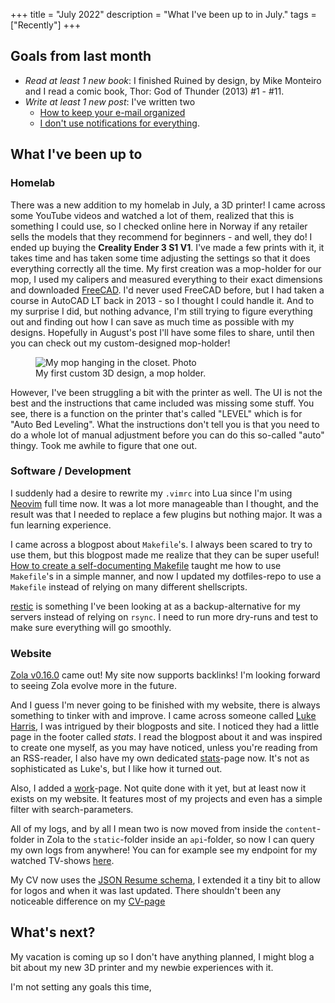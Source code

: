 +++
title = "July 2022"
description = "What I've been up to in July."
tags = ["Recently"]
+++

## Goals from last month

- _Read at least 1 new book_: I finished Ruined by design, by Mike Monteiro and
  I read a comic book, Thor: God of Thunder (2013) #1 - #11.
- _Write at least 1 new post_: I've written two
  - [How to keep your e-mail organized][howtoemail]
  - [I don't use notifications for everything][notifications].

## What I've been up to

### Homelab

There was a new addition to my homelab in July, a 3D printer! I came across some
YouTube videos and watched a lot of them, realized that this is something I
could use, so I checked online here in Norway if any retailer sells the models
that they recommend for beginners - and well, they do! I ended up buying the
**Creality Ender 3 S1 V1**. I've made a few prints with it, it takes time and
has taken some time adjusting the settings so that it does everything correctly
all the time. My first creation was a mop-holder for our mop, I used my calipers
and measured everything to their exact dimensions and downloaded
[FreeCAD][freecad]. I'd never used FreeCAD before, but I had taken a course in
AutoCAD LT back in 2013 - so I thought I could handle it. And to my surprise I
did, but nothing advance, I'm still trying to figure everything out and finding
out how I can save as much time as possible with my designs. Hopefully in
August's post I'll have some files to share, until then you can check out my
custom-designed mop-holder!

<figure>
  <img
    src="/img/blog/2022-08-01-2022-july-recently/mop_overview.webp"
    alt="My mop hanging in the closet. Photo">
  <figcaption>
    My first custom 3D design, a mop holder.
  </figcaption>
</figure>

However, I've been struggling a bit with the printer as well. The UI is not the
best and the instructions that came included was missing some stuff. You see,
there is a function on the printer that's called "LEVEL" which is for "Auto Bed
Leveling". What the instructions don't tell you is that you need to do a whole
lot of manual adjustment before you can do this so-called "auto" thingy. Took me
awhile to figure that one out.

### Software / Development

I suddenly had a desire to rewrite my `.vimrc` into Lua since I'm using
[Neovim][nvim] full time now. It was a lot more manageable than I thought, and
the result was that I needed to replace a few plugins but nothing major. It was
a fun learning experience.

I came across a blogpost about `Makefile`'s. I always been scared to try to use
them, but this blogpost made me realize that they can be super useful! [How to
create a self-documenting Makefile][makefile_blogpost] taught me how to use
`Makefile`'s in a simple manner, and now I updated my dotfiles-repo to use a
`Makefile` instead of relying on many different shellscripts.

[restic][restic] is something I've been looking at as a backup-alternative for
my servers instead of relying on `rsync`. I need to run more dry-runs and test
to make sure everything will go smoothly.

### Website

[Zola v0.16.0][zola-release] came out! My site now supports backlinks! I'm
looking forward to seeing Zola evolve more in the future.

And I guess I'm never going to be finished with my website, there is always
something to tinker with and improve. I came across someone called [Luke
Harris][lukeharris], I was intrigued by their blogposts and site. I noticed they
had a little page in the footer called _stats_. I read the blogpost about it and
was inspired to create one myself, as you may have noticed, unless you're
reading from an RSS-reader, I also have my own dedicated [stats](/stats)-page
now. It's not as sophisticated as Luke's, but I like how it turned out.

Also, I added a [work][work]-page. Not quite done with it yet, but at least now
it exists on my website. It features most of my projects and even has a simple
filter with search-parameters.

All of my logs, and by all I mean two is now moved from inside the
`content`-folder in Zola to the `static`-folder inside an `api`-folder, so now I
can query my own logs from anywhere! You can for example see my endpoint for my
watched TV-shows [here][api-endpoint].

My CV now uses the [JSON Resume schema][jsonresume], I extended it a tiny bit to
allow for logos and when it was last updated. There shouldn't been any
noticeable difference on my [CV-page][cv]

## What's next?

My vacation is coming up so I don't have anything planned, I might blog a bit
about my new 3D printer and my newbie experiences with it.

I'm not setting any goals this time,

[howtoemail]: /blog/organized-email
[notifications]: /blog/why-i-dont-use-notifications-for-everything
[freecad]: https://www.freecad.org
[nvim]: https://neovim.io/
[lukeharris]: https://www.lkhrs.com/
[api-endpoint]: /api/tv_shows.json
[makefile_blogpost]:
  https://victoria.dev/blog/how-to-create-a-self-documenting-makefile/
[restic]: https://restic.net/
[zola-release]: https://github.com/getzola/zola/releases/tag/v0.16.0
[work]: /work
[jsonresume]: https://jsonresume.org/schema/
[cv]: /cv
